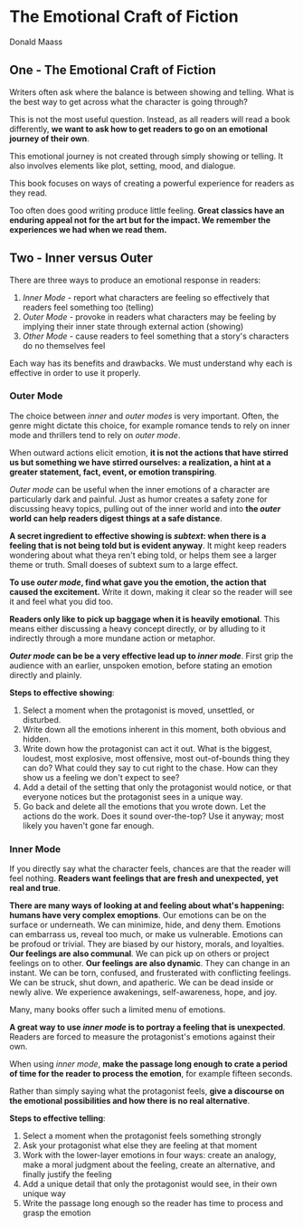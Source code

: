 # The Emotional Craft of Fiction 

Donald Maass

## One - The Emotional Craft of Fiction

Writers often ask where the balance is between showing and telling. What is the best way to get across what the character is going through?

This is not the most useful question. Instead, as all readers will read a book differently, **we want to ask how to get readers to go on an emotional journey of their own**.

This emotional journey is not created through simply showing or telling. It also involves elements like plot, setting, mood, and dialogue.

This book focuses on ways of creating a powerful experience for readers as they read.

Too often does good writing produce little feeling. **Great classics have an enduring appeal not for the art but for the impact. We remember the experiences we had when we read them.**

## Two - Inner versus Outer

There are three ways to produce an emotional response in readers:

1. *Inner Mode* - report what characters are feeling so effectively that readers feel something too (telling)
2. *Outer Mode* - provoke in readers what characters may be feeling by implying their inner state through external action (showing)
3. *Other Mode* - cause readers to feel something that a story's characters do no themselves feel

Each way has its benefits and drawbacks. We must understand why each is effective in order to use it properly.

### Outer Mode

The choice between *inner* and *outer modes* is very important. Often, the genre might dictate this choice, for example romance tends to rely on inner mode and thrillers tend to rely on *outer mode*.

When outward actions elicit emotion, **it is not the actions that have stirred us but something we have stirred ourselves: a realization, a hint at a greater statement, fact, event, or emotion transpiring**.

*Outer mode* can be useful when the inner emotions of a character are particularly dark and painful. Just as humor creates a safety zone for discussing heavy topics, pulling out of the inner world and into **the *outer* world can help readers digest things at a safe distance**.

**A secret ingredient to effective showing is *subtext*: when there is a feeling that is not being told but is evident anyway**. It might keep readers wondering about what theya ren't ebing told, or helps them see a larger theme or truth. Small doeses of subtext sum to a large effect.

**To use *outer mode*, find what gave you the emotion, the action that caused the excitement.** Write it down, making it clear so the reader will see it and feel what you did too.

**Readers only like to pick up baggage when it is heavily emotional**. This means either discussing a heavy concept directly, or by alluding to it indirectly through a more mundane action or metaphor.

***Outer mode* can be be a very effective lead up to *inner mode***. First grip the audience with an earlier, unspoken emotion, before stating an emotion directly and plainly.

**Steps to effective showing**:

1. Select a moment when the protagonist is moved, unsettled, or disturbed.
2. Write down all the emotions inherent in this moment, both obvious and hidden.
3. Write down how the protagonist can act it out. What is the biggest, loudest, most explosive, most offensive, most out-of-bounds thing they can do? What could they say to cut right to the chase. How can they show us a feeling we don't expect to see?
4. Add a detail of the setting that only the protagonist would notice, or that everyone notices but the protagonist sees in a unique way.
5. Go back and delete all the emotions that you wrote down. Let the actions do the work. Does it sound over-the-top? Use it anyway; most likely you haven't gone far enough.

### Inner Mode

If you directly say what the character feels, chances are that the reader will feel nothing. **Readers want feelings that are fresh and unexpected, yet real and true**.

**There are many ways of looking at and feeling about what's happening: humans have very complex emoptions**. Our emotions can be on the surface or underneath. We can minimize, hide, and deny them. Emotions can embarrass us, reveal too much, or make us vulnerable. Emotions can be profoud or trivial. They are biased by our history, morals, and loyalties. **Our feelings are also communal**. We can pick up on others or project feelings on to other. **Our feelings are also dynamic**. They can change in an instant. We can be torn, confused, and frusterated with conflicting feelings. We can be struck, shut down, and apatheric. We can be dead inside or newly alive. We experience awakenings, self-awareness, hope, and joy.

Many, many books offer such a limited menu of emotions.

**A great way to use *inner mode* is to portray a feeling that is unexpected**. Readers are forced to measure the protagonist's emotions against their own.

When using *inner mode*, **make the passage long enough to crate a period of time for the reader to process the emotion**, for example fifteen seconds.

Rather than simply saying what the protagonist feels, **give a discourse on the emotional possibilities and how there is no real alternative**.

**Steps to effective telling**:

1. Select a moment when the protagonist feels something strongly
2. Ask your protagonist what else they are feeling at that moment
3. Work with the lower-layer emotions in four ways: create an analogy, make a moral judgment about the feeling, create an alternative, and finally justify the feeling
4. Add a unique detail that only the protagonist would see, in their own unique way
5. Write the passage long enough so the reader has time to process and grasp the emotion

<!--stackedit_data:
eyJoaXN0b3J5IjpbMTYxODQ4OTgzOF19
-->